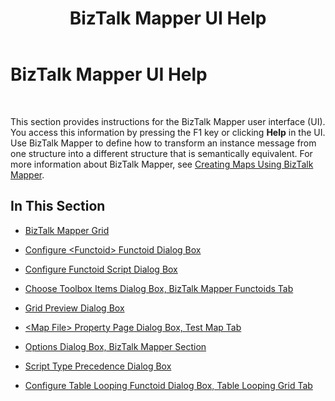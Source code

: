 ﻿---
title: BizTalk Mapper UI Help
TOCTitle: BizTalk Mapper UI Help
ms:assetid: abf1be6e-b844-4764-8c47-9c20dc7bd338
ms:mtpsurl: https://msdn.microsoft.com/en-us/library/Aa578009(v=BTS.80)
ms:contentKeyID: 51530448
ms.date: 08/30/2017
mtps_version: v=BTS.80
f1_keywords:
- bts10.mapper.main
---

# BizTalk Mapper UI Help

 

This section provides instructions for the BizTalk Mapper user interface (UI). You access this information by pressing the F1 key or clicking **Help** in the UI. Use BizTalk Mapper to define how to transform an instance message from one structure into a different structure that is semantically equivalent. For more information about BizTalk Mapper, see [Creating Maps Using BizTalk Mapper](https://msdn.microsoft.com/library/aa559261\(v=bts.80\)).

## In This Section

  - [BizTalk Mapper Grid](biztalk-mapper-grid.md)

  - [Configure \<Functoid\> Functoid Dialog Box](configure-functoid-functoid-dialog-box.md)

  - [Configure Functoid Script Dialog Box](configure-functoid-script-dialog-box.md)

  - [Choose Toolbox Items Dialog Box, BizTalk Mapper Functoids Tab](choose-toolbox-items-dialog-box-biztalk-mapper-functoids-tab.md)

  - [Grid Preview Dialog Box](grid-preview-dialog-box.md)

  - [\<Map File\> Property Page Dialog Box, Test Map Tab](map-file-property-page-dialog-box-test-map-tab.md)

  - [Options Dialog Box, BizTalk Mapper Section](options-dialog-box-biztalk-mapper-section.md)

  - [Script Type Precedence Dialog Box](script-type-precedence-dialog-box.md)

  - [Configure Table Looping Functoid Dialog Box, Table Looping Grid Tab](configure-table-looping-functoid-dialog-box-table-looping-grid-tab.md)

